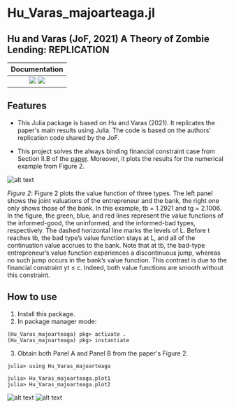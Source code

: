 # Hu_Varas_majoarteaga.jl

## Hu and Varas (JoF, 2021) A Theory of Zombie Lending: REPLICATION


| **Documentation** |                                                                         
|:---------------------:|
| [![][docs-stable-img]][docs-stable-url] [![][docs-dev-img]][docs-dev-url] 

## Features

* This Julia package is based on Hu and Varas (2021). It replicates the paper's main results using Julia. The code is based on the authors' replication code shared by the JoF.

* This project solves the always binding financial constraint case from Section II.B of the [paper](https://onlinelibrary.wiley.com/doi/abs/10.1111/jofi.13022). Moreover, it plots the results for the numerical example from Figure 2.


![alt text](https://i.ibb.co/6nDw6yx/Screenshot-2022-01-23-at-23-59-40.png)

*Figure 2*: Figure 2 plots the value function of three types. The left panel shows the joint valuations of the entrepreneur and the bank, the right one only shows those of the bank. In this example, tb = 1.2921 and tg = 2.1006. In the figure, the green, blue, and red lines represent the value functions of the informed-good, the uninformed, and the informed-bad types, respectively. The dashed horizontal line marks the levels of L. Before t reaches tb, the bad type’s value function stays at L, and all of the continuation value accrues to the bank. Note that at tb, the bad-type entrepreneur’s value function experiences a discontinuous jump, whereas no such jump occurs in the bank’s value function. This contrast is due to the financial constraint yt ≤ c. Indeed, both value functions are smooth without this constraint.


## How to use

1. Install this package.
2. In package manager mode:
```
(Hu_Varas_majoarteaga) pkg> activate .
(Hu_Varas_majoarteaga) pkg> instantiate
```
3. Obtain both Panel A and Panel B from the paper's Figure 2.
```
julia> using Hu_Varas_majoarteaga

julia> Hu_Varas_majoarteaga.plot1
julia> Hu_Varas_majoarteaga.plot2

```
![alt text](https://i.ibb.co/9sVzyz0/Screenshot-2022-01-28-at-03-05-29.png)
![alt text](https://i.ibb.co/ZhX3G4T/Screenshot-2022-01-28-at-03-05-39.png)



[docs-dev-img]: https://img.shields.io/badge/docs-dev-blue.svg
[docs-dev-url]: https://majoarteaga.github.io/Hu_Varas_majoarteaga.jl/latest

[docs-stable-img]: https://img.shields.io/badge/docs-stable-blue.svg
[docs-stable-url]: https://majoarteaga.github.io/Hu_Varas_majoarteaga.jl/latest




